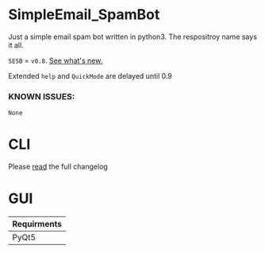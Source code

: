 # SimpleEmail_SpamBot
Just a simple email spam bot written in python3. The respositroy name says it all.

```SESB``` = ```v0.8```. 
[See what's new.](https://github.com/DizAzTor/SimpleEmail_SpamBot/blob/master/changelog/changelog.md#v08)

Extended `help` and `QuickMode` are delayed until 0.9

### KNOWN ISSUES:
`None`

# CLI
Please [read](https://github.com/DizAzTor/SimpleEmail_SpamBot/blob/master/changelog/changelog.md#v08) the full changelog

# GUI
| Requirments   |
| ------------- |
| PyQt5         |

